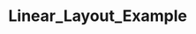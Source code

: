 # Linear_Layout_Example

<?xml version="1.0" encoding="utf-8"?>
<LinearLayout xmlns:android="http://schemas.android.com/apk/res/android"
    xmlns:tools="http://schemas.android.com/tools"
    android:layout_width="match_parent"
    android:layout_height="match_parent"
    android:background="#BCB9B9"
    android:orientation="vertical"
    tools:context=".MainActivity">
    <TextView
        android:layout_width="match_parent"
        android:layout_height="80dp"
        android:background="#E8E2E2"
        android:text="Example Of"
        android:textColor="#070707"
        android:textSize="40sp"
        android:gravity="center"
        android:layout_marginTop="40dp"
        android:textStyle="bold" />
    <TextView
        android:layout_width="match_parent"
        android:layout_height="80dp"
        android:layout_marginTop="10dp"
        android:background="#E8E2E2"
        android:gravity="center"
        android:text="Linear Layout"
        android:textColor="#4C0808"
        android:textSize="40sp"
        android:textStyle="bold" />
</LinearLayout>
